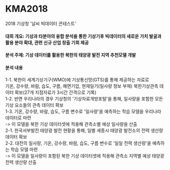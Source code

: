 # KMA2018
2018 기상청 '날씨 빅데이터 콘테스트' 
#### 대회 개요: 기상과 타분야의 융합 분석을 통한 기상기후 빅데이터의 새로운 가치 발굴과 활용 분야 확대, 관련 신규 산업 창출 기회 제공
#### 분석 주제: 기상 데이터를 활용한 북한의 태양광 발전 지역 추천모델 개발
#### 분석 내용
1-1. 북한이 세계기상기구(WMO)에 기상통신망(GTS)를 통해 제공하는 자료로 <br/> 기온, 강수량, 바람, 습도, 구름, 해면기압, 현재일기(일사량 정보 부재) 북한기상관측 데이터 확보(27개 지점자료가 3시간 간격으로 기록) <br/>
1-2. 반면 우리나라의 경우 기상청의 '기상자료개방포털'을 통해, 일사량을 포함한 모든 기상 요소들의 관측 데이터 확보 <br/>
1-3. 기온, 강수량, 바람, 습도, 구름 변수로 '일사량'을 예측하는 학습 모델을 우리나라 데이터로 마련<br/>
 -> 이 모델을 북한 기상 데이터셋에 적용해 관측소별 예상 일사량을 산출 <br/>
 2-1. 한국서부발전 태양광 발전 현황을 통해, 일별 세종시 태양광 발전소의 전력 생산량 데이터 확보 <br/>
 2-2. 대전의 일사량, 기온, 강수량, 바람, 습도, 구름 변수로 '일일 전력 생산량'을 예측하는 학습 모델 마련<br/>
 -> 이 모델을 일사량이 포함된 북한 기상 데이터셋에 적용해 관측소 지역별 예상 태양광 전력 생산량 산출

